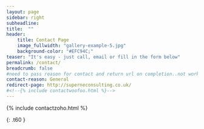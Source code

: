 ```yaml
---
layout: page
sidebar: right
subheadline:
title:  ""
header:
    title: Contact Page
    image_fullwidth: "gallery-example-5.jpg"
    background-color: "#EFC94C;"
teaser: "It's easy - just call, email or fill in the form below"
permalink: /contact/
breadcrumb: false
#need to pass reason for contact and return url on completion..not working
contact-reason: General
redirect-page: http://superneconsulting.co.uk/
#<!--{% include contactwoofoo.html %}-->
---
```





{% include contactzoho.html %}

{: .t60 }
